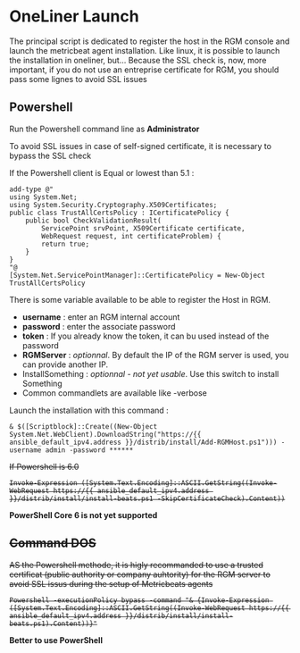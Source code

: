 # OneLiner Launch

The principal script is dedicated to register the host in the RGM console and launch the metricbeat agent installation. Like linux, it is possible to launch the installation in oneliner, but... 
Because the SSL check is, now, more important, if you do not use an entreprise certificate for RGM, you should pass some lignes to avoid SSL issues

## Powershell

Run the Powershell command line as __Administrator__

To avoid SSL issues in case of self-signed certificate, it is necessary to bypass the SSL check

If the Powershell client is Equal or lowest than 5.1 :

```
add-type @"
using System.Net;
using System.Security.Cryptography.X509Certificates;
public class TrustAllCertsPolicy : ICertificatePolicy {
    public bool CheckValidationResult(
        ServicePoint srvPoint, X509Certificate certificate,
        WebRequest request, int certificateProblem) {
        return true;
    }
}
"@
[System.Net.ServicePointManager]::CertificatePolicy = New-Object TrustAllCertsPolicy
```

There is some variable available to be able to register the Host in RGM.

* __username__ : enter an RGM internal account
* __password__ : enter the associate password
* __token__ : If you already know the token, it can bu used instead of the password
* __RGMServer__ : _optionnal_. By default the IP of the RGM server is used, you can provide another IP.
* InstallSomething : _optionnal - not yet usable_. Use this switch to install Something
* Common commandlets are available like -verbose


Launch the installation with this command :

```
& $([Scriptblock]::Create((New-Object System.Net.WebClient).DownloadString("https://{{ ansible_default_ipv4.address }}/distrib/install/Add-RGMHost.ps1"))) -username admin -password ******

```

<s>If Powershell is 6.0

```
Invoke-Expression ([System.Text.Encoding]::ASCII.GetString((Invoke-WebRequest https://{{ ansible_default_ipv4.address }}/distrib/install/install-beats.ps1 -SkipCertificateCheck).Content))

```
</s>
 
 __PowerShell Core 6 is not yet supported__

<s>

## Command DOS
AS the Powershell methode, it is higly recommanded to use a trusted certificat (public authority or company auhtority) for the RGM server to avoid SSL issus during the setup of Metricbeats agents

```
Powershell -executionPolicy bypass -command "& {Invoke-Expression ([System.Text.Encoding]::ASCII.GetString((Invoke-WebRequest https://{{ ansible_default_ipv4.address }}/distrib/install/install-beats.ps1).Content))}"
```
</s>

 __Better to use PowerShell__
